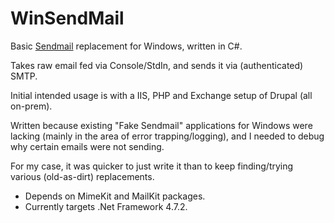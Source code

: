 # WinSendMail
Basic [Sendmail](https://linux.die.net/man/8/sendmail.sendmail) replacement for Windows, written in C#.

Takes raw email fed via Console/StdIn, and sends it via (authenticated) SMTP.

Initial intended usage is with a IIS, PHP and Exchange setup of Drupal (all on-prem).

Written because existing "Fake Sendmail" applications for Windows were lacking (mainly in the area of error trapping/logging), and I needed to debug why certain emails were not sending.

For my case, it was quicker to just write it than to keep finding/trying various (old-as-dirt) replacements.

* Depends on MimeKit and MailKit packages.
* Currently targets .Net Framework 4.7.2.
